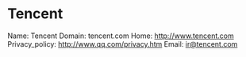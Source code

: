 
# Tencent

Name: Tencent
Domain: tencent.com
Home: http://www.tencent.com
Privacy_policy: http://www.qq.com/privacy.htm
Email: ir@tencent.com
